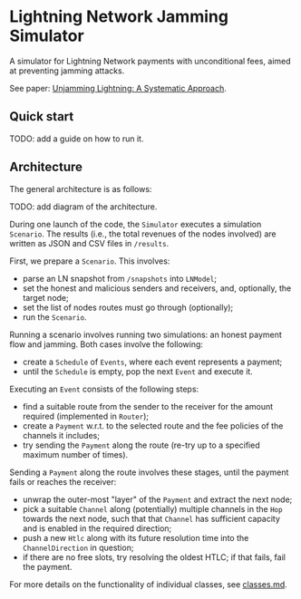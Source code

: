 # Lightning Network Jamming Simulator

A simulator for Lightning Network payments with unconditional fees, aimed at preventing jamming attacks.

See paper: [Unjamming Lightning: A Systematic Approach](https://eprint.iacr.org/2022/1454).

## Quick start

TODO: add a guide on how to run it.

## Architecture

The general architecture is as follows:

TODO: add diagram of the architecture.

During one launch of the code, the `Simulator` executes a simulation `Scenario`.
The results (i.e., the total revenues of the nodes involved) are written as JSON and CSV files in `/results`.

First, we prepare a `Scenario`. This involves:
- parse an LN snapshot from `/snapshots` into `LNModel`;
- set the honest and malicious senders and receivers, and, optionally, the target node;
- set the list of nodes routes must go through (optionally);
- run the `Scenario`.

Running a scenario involves running two simulations: an honest payment flow and jamming.
Both cases involve the following:
- create a `Schedule` of `Events`, where each event represents a payment;
- until the `Schedule` is empty, pop the next `Event` and execute it.

Executing an `Event` consists of the following steps:
- find a suitable route from the sender to the receiver for the amount required (implemented in `Router`);
- create a `Payment` w.r.t. to the selected route and the fee policies of the channels it includes;
- try sending the `Payment` along the route (re-try up to a specified maximum number of times).

Sending a `Payment` along the route involves these stages, until the payment fails or reaches the receiver:
- unwrap the outer-most "layer" of the `Payment` and extract the next node;
- pick a suitable `Channel` along (potentially) multiple channels in the `Hop` towards the next node, such that that `Channel` has sufficient capacity and is enabled in the required direction;
- push a new `Htlc` along with its future resolution time into the `ChannelDirection` in question;
- if there are no free slots, try resolving the oldest HTLC; if that fails, fail the payment.

For more details on the functionality of individual classes, see [classes.md](classes.md).
